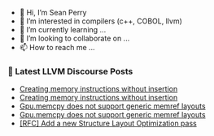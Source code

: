 - 👋 Hi, I’m Sean Perry
- 👀 I’m interested in compilers (c++, COBOL, llvm)
- 🌱 I’m currently learning ...
- 💞️ I’m looking to collaborate on ...
- 📫 How to reach me ...

<!---
s66perry/s66perry is a ✨ special ✨ repository because its `README.md` (this file) appears on your GitHub profile.
You can click the Preview link to take a look at your changes.
--->
### 📕 Latest LLVM Discourse Posts

<!-- DISCOURSE-LLVM:START -->
- [Creating memory instructions without insertion](https://discourse.llvm.org/t/creating-memory-instructions-without-insertion/80707#post_5)
- [Creating memory instructions without insertion](https://discourse.llvm.org/t/creating-memory-instructions-without-insertion/80707#post_4)
- [Gpu.memcpy does not support generic memref layouts](https://discourse.llvm.org/t/gpu-memcpy-does-not-support-generic-memref-layouts/80695#post_4)
- [Gpu.memcpy does not support generic memref layouts](https://discourse.llvm.org/t/gpu-memcpy-does-not-support-generic-memref-layouts/80695#post_3)
- [[RFC] Add a new Structure Layout Optimization pass](https://discourse.llvm.org/t/rfc-add-a-new-structure-layout-optimization-pass/80596?page=2#post_29)
<!-- DISCOURSE-LLVM:END -->
